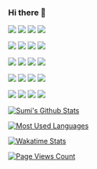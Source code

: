 ### Hi there 👋

<!--
**sumisos/sumisos** is a ✨ _special_ ✨ repository because its `README.md` (this file) appears on your GitHub profile.

Here are some ideas to get you started:

- 🔭 I’m currently working on ...
- 🌱 I’m currently learning ...
- 👯 I’m looking to collaborate on ...
- 🤔 I’m looking for help with ...
- 💬 Ask me about ...
- 📫 How to reach me: ...
- 😄 Pronouns: ...
- ⚡ Fun fact: ...
-->

[![](https://img.shields.io/endpoint?url=https%3A%2F%2Fapi3.osrp.run%2Ftemp%2Fapi1%2Fversion)](https://api.osrp.run)
![](https://img.shields.io/badge/Status-down-critical?logo=nginx)
![](https://img.shields.io/endpoint?url=https%3A%2F%2Fapi3.osrp.run%2Ftemp%2Fapi1%2Flang&logo=go&logoColor=fff)
![](https://img.shields.io/endpoint?url=https%3A%2F%2Fapi3.osrp.run%2Ftemp%2Fapi1%2Fframe)

[![](https://img.shields.io/endpoint?url=https%3A%2F%2Fapi3.osrp.run%2Ftemp%2Fapi2%2Fversion)](https://api2.osrp.run)
![](https://img.shields.io/badge/Status-down-critical?logo=nginx)
![](https://img.shields.io/endpoint?url=https%3A%2F%2Fapi3.osrp.run%2Ftemp%2Fapi2%2Flang&logo=php&logoColor=fff)
![](https://img.shields.io/endpoint?url=https%3A%2F%2Fapi3.osrp.run%2Ftemp%2Fapi2%2Fframe&logo=laravel&logoColor=fff)

[![](https://img.shields.io/endpoint?url=https%3A%2F%2Fapi3.osrp.run%2Fv1%2Fversion)](https://api3.osrp.run)
![](https://img.shields.io/badge/Status-down-critical?logo=nginx)
![](https://img.shields.io/endpoint?url=https%3A%2F%2Fapi3.osrp.run%2Fv1%2Flang&logo=node.js&logoColor=fff)
![](https://img.shields.io/endpoint?url=https%3A%2F%2Fapi3.osrp.run%2Fv1%2Fframe)

[![](https://img.shields.io/endpoint?url=https%3A%2F%2Fapi3.osrp.run%2Fv1%2Fgame%2Fdst%2Fversion)](https://ews.ink/game/dst-server-lordran)
![](https://img.shields.io/badge/Status-down-critical?logo=icloud&logoColor=fff)
[![](https://img.shields.io/endpoint?url=https%3A%2F%2Fapi3.osrp.run%2Fv1%2Fgame%2Fdst%2Flatest&logo=steam)](https://store.steampowered.com/app/322330/Dont_Starve_Together)
![](https://img.shields.io/endpoint?url=https%3A%2F%2Fapi3.osrp.run%2Fv1%2Fgame%2Fdst%2Furl)

[![](https://img.shields.io/endpoint?url=https%3A%2F%2Fapi3.osrp.run%2Fv1%2Fgame%2Fl4d2%2Fversion)](https://ews.ink/game/l4d2-server-raccoon)
![](https://img.shields.io/badge/Status-down-critical?logo=icloud&logoColor=fff)
[![](https://img.shields.io/endpoint?url=https%3A%2F%2Fapi3.osrp.run%2Fv1%2Fgame%2Fl4d2%2Flatest&logo=steam)](https://store.steampowered.com/app/550/Left_4_Dead_2)
![](https://img.shields.io/endpoint?url=https%3A%2F%2Fapi3.osrp.run%2Fv1%2Fgame%2Fl4d2%2Furl)

[![Sumi's Github Stats](https://github-readme-stats.vercel.app/api?username=sumisos&hide=prs,contribs&count_private=true&show_icons=true&title_color=000&text_color=000&icon_color=000&bg_color=30,D9FCFF,FFFCD6,D7DFE1,FFE6E6,BDD6E5)](https://ews.ink)

[![Most Used Languages](https://github-readme-stats.vercel.app/api/top-langs/?username=sumisos&show_icons=true&layout=compact&hide=html,css&theme=flag-india)](https://github.com/sumisos?tab=repositories)

[![Wakatime Stats](https://github-readme-stats.vercel.app/api/wakatime?username=sumisos&show_icons=true&theme=great-gatsby)](https://wakatime.com/@sumisos)

[![Page Views Count](https://badges.toozhao.com/badges/01F5QF2BK1NYW2V98KRH4MZ1MM/green.svg)](https://badges.toozhao.com/stats/01F5QF2BK1NYW2V98KRH4MZ1MM "Get your own page views count badge on badges.toozhao.com")

